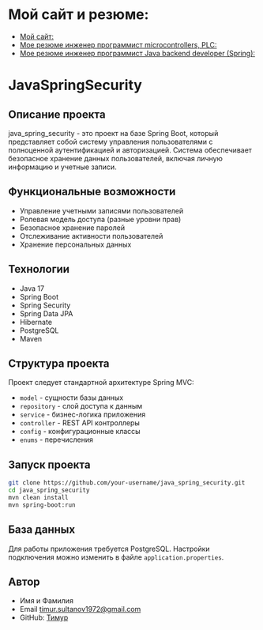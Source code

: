 # Мой сайт и резюме:

- [Мой сайт:](https://technocom.site123.me/)
- [Мое резюме инженер программист microcontrollers, PLC:](https://innopolis.hh.ru/resume/782d86d5ff0e9487200039ed1f6f3373384b30)
- [Мое резюме инженер программист Java backend developer (Spring):](https://innopolis.hh.ru/resume/9e3b451aff03fd23830039ed1f496e79587649)

# JavaSpringSecurity

## Описание проекта
java_spring_security - это проект на базе Spring Boot, который представляет собой систему управления пользователями с полноценной аутентификацией и авторизацией. Система обеспечивает безопасное хранение данных пользователей, включая личную информацию и учетные записи.

## Функциональные возможности
- Управление учетными записями пользователей
- Ролевая модель доступа (разные уровни прав)
- Безопасное хранение паролей
- Отслеживание активности пользователей
- Хранение персональных данных

## Технологии
- Java 17
- Spring Boot
- Spring Security
- Spring Data JPA
- Hibernate
- PostgreSQL
- Maven

## Структура проекта
Проект следует стандартной архитектуре Spring MVC:
- `model` - сущности базы данных
- `repository` - слой доступа к данным
- `service` - бизнес-логика приложения
- `controller` - REST API контроллеры
- `config` - конфигурационные классы
- `enums` - перечисления

## Запуск проекта
```bash
git clone https://github.com/your-username/java_spring_security.git
cd java_spring_security
mvn clean install
mvn spring-boot:run
```

## База данных
Для работы приложения требуется PostgreSQL. Настройки подключения можно изменить в файле `application.properties`.

## Автор
- Имя и Фамилия
- Email timur.sultanov1972@gmail.com
- GitHub: [Тимур](https://github.com/timurtm72/)
